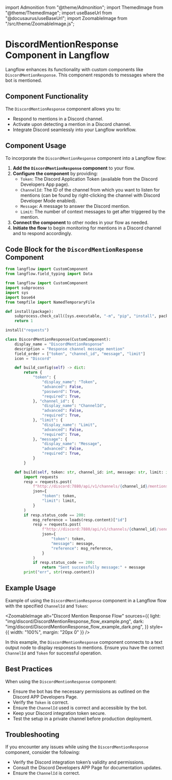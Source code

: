 import Admonition from "@theme/Admonition";
import ThemedImage from "@theme/ThemedImage";
import useBaseUrl from "@docusaurus/useBaseUrl";
import ZoomableImage from "/src/theme/ZoomableImage.js";

# DiscordMentionResponse Component in Langflow

Langflow enhances its functionality with custom components like `DiscordMentionResponse`. This component responds to messages where the bot is mentioned.

## Component Functionality

<Admonition type="tip" title="Component Functionality">

The `DiscordMentionResponse` component allows you to:

- Respond to mentions in a Discord channel.
- Activate upon detecting a mention in a Discord channel.
- Integrate Discord seamlessly into your Langflow workflow.

</Admonition>

## Component Usage

To incorporate the `DiscordMentionResponse` component into a Langflow flow:

1. **Add the `DiscordMentionResponse` component** to your flow.
2. **Configure the component** by providing:
   - `Token`: The Discord Application Token (available from the Discord Developers App page).
   - `ChannelId`: The ID of the channel from which you want to listen for mentions (can be found by right-clicking the channel with Discord Developer Mode enabled).
   - `Message`: A message to answer the Discord mention.
   - `Limit`: The number of context messages to get after triggered by the mention.
3. **Connect the component** to other nodes in your flow as needed.
4. **Initiate the flow** to begin monitoring for mentions in a Discord channel and to respond accordingly.

## Code Block for the `DiscordMentionResponse` Component

```python
from langflow import CustomComponent
from langflow.field_typing import Data

from langflow import CustomComponent
import subprocess
import sys
import base64
from tempfile import NamedTemporaryFile

def install(package):
    subprocess.check_call([sys.executable, "-m", "pip", "install", package])
    return 1

install("requests")

class DiscordMentionResponse(CustomComponent):
    display_name = "DiscordMentionResponse"
    description = "Response channel message mention"
    field_order = ["token", "channel_id", "message", "limit"]
    icon = "Discord"

    def build_config(self) -> dict:
        return {
            "token": {
                "display_name": "Token",
                "advanced": False,
                "password": True,
                "required": True,
            }, "channel_id": {
                "display_name": "ChannelId",
                "advanced": False,
                "required": True,
            }, "limit": {
                "display_name": "Limit",
                "advanced": False,
                "required": True,
            }, "message": {
                "display_name": "Message",
                "advanced": False,
                "required": True,
            }
        }

    def build(self, token: str, channel_id: int, message: str, limit: int) -> str:
        import requests
        resp = requests.post(
            f"http://discord:7880/api/v1/channels/{channel_id}/mentions/last",
            json={
                "token": token,
                "limit": limit,
            }
        )
        if resp.status_code == 200:
            msg_reference = loads(resp.content)["id"]
            resp = requests.post(
                f"http://discord:7880/api/v1/channels/{channel_id}/send_message",
                json={
                    "token": token,
                    "message": message,
                    "reference": msg_reference,
                }
            )
            if resp.status_code == 200:
                return "Sent successfully message:" + message
        print("err", str(resp.content))
```

## Example Usage

<Admonition type="info" title="Example Usage">

Example of using the `DiscordMentionResponse` component in a Langflow flow with the specified `ChannelId` and `Token`:

<ZoomableImage
  alt="Discord Mention Response Flow"
  sources={{
    light: "img/discord/DiscordMentionResponse_flow_example.png",
    dark: "img/discord/DiscordMentionResponse_flow_example_dark.png",
  }}
  style={{ width: "100%", margin: "20px 0" }}
/>

In this example, the `DiscordMentionResponse` component connects to a text output node to display responses to mentions. Ensure you have the correct `ChannelId` and `Token` for successful operation.

</Admonition>

## Best Practices

<Admonition type="tip" title="Best Practices">

When using the `DiscordMentionResponse` component:

- Ensure the bot has the necessary permissions as outlined on the Discord APP Developers Page.
- Verify the `Token` is correct.
- Ensure the `ChannelId` used is correct and accessible by the bot.
- Keep your Discord integration token secure.
- Test the setup in a private channel before production deployment.

</Admonition>

## Troubleshooting

<Admonition type="caution" title="Troubleshooting">

If you encounter any issues while using the `DiscordMentionResponse` component, consider the following:

- Verify the Discord integration token’s validity and permissions.
- Consult the Discord Developers APP Page for documentation updates.
- Ensure the `ChannelId` is correct.

</Admonition>